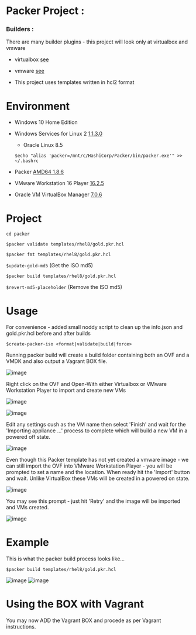 # Packer Project : 

### Builders : 

There are many builder plugins - this project will look only at virtualbox and vmware

* virtualbox [see](https://developer.hashicorp.com/packer/plugins/builders/virtualbox)
* vmware [see](https://developer.hashicorp.com/packer/plugins/builders/vmware)

* This project uses templates written in hcl2 format

# Environment
* Windows 10 Home Edition 
* Windows Services for Linux 2 [1.1.3.0](https://learn.microsoft.com/en-us/windows/wsl/install)
  * Oracle Linux 8.5
  
  
  ``$echo "alias 'packer=/mnt/c/HashiCorp/Packer/bin/packer.exe'" >> ~/.bashrc``
* Packer [AMD64 1.8.6](https://releases.hashicorp.com/packer/1.8.6/packer_1.8.6_windows_amd64.zip)
* VMware Workstation 16 Player [16.2.5](https://docs.vmware.com/en/VMware-Workstation-Player-for-Windows/16.0/com.vmware.player.win.using.doc/GUID-B8509247-258C-4B11-8637-5DABACEA4965.html)
* Oracle VM VirtualBox Manager [7.0.6](https://www.virtualbox.org/manual/ch01.html#intro-installing)


# Project 

``cd packer``

``$packer validate templates/rhel8/gold.pkr.hcl``

``$packer fmt templates/rhel8/gold.pkr.hcl``

``$update-gold-md5``  (Get the ISO md5)
 
``$packer build templates/rhel8/gold.pkr.hcl``

``$revert-md5-placeholder``  (Remove the ISO md5)


# Usage

For convenience - added small noddy script to clean up the info.json and gold.pkr.hcl before and after builds


``$create-packer-iso <format|validate|build|force>``


Running packer build will create a build folder containing both an OVF and a VMDK and also output a Vagrant BOX file.


![image](https://user-images.githubusercontent.com/14337141/228612802-e2f908f9-3216-4bc9-9cad-555624e019d2.png)

Right click on the OVF and Open-With either Virtualbox or VMware Workstation Player to import and create new VMs

![image](https://user-images.githubusercontent.com/14337141/228613462-6637230e-b79b-4fa8-b20d-7c83c2fc87a8.png)

![image](https://user-images.githubusercontent.com/14337141/228614532-a835f258-a068-40b7-bd58-bbe49695de13.png)

Edit any settings cush as the VM name then select 'Finish' and wait for the 'Importing appliance ...' process to complete which will build a new VM in a powered off state.

![image](https://user-images.githubusercontent.com/14337141/228615726-56aec4dd-ae45-42c2-821a-cef3e501e923.png)

Even though this Packer template has not yet created a vmware image - we can still import the OVF into VMware Workstation Player - you will be prompted to set a name and the location.  When ready hit the 'Import' button and wait.  Unlike VirtualBox these VMs will be created in a powered on state.

![image](https://user-images.githubusercontent.com/14337141/228617001-51c63aa5-599b-4c9c-89a7-7fcb0169b109.png)

You may see this prompt - just hit 'Retry' and the image will be imported and VMs created.

![image](https://user-images.githubusercontent.com/14337141/228617581-e1fc19da-a06f-44c8-b717-053f7550887f.png)

# Example

This is what the packer build process looks like...

``$packer build templates/rhel8/gold.pkr.hcl``

![image](https://user-images.githubusercontent.com/14337141/231236276-f6cb830b-9c62-4dbf-a05d-bcabd2271ffd.png)
![image](https://user-images.githubusercontent.com/14337141/231236476-510a059a-36c6-4ac7-b52a-6b236619f3e7.png)

# Using the BOX with Vagrant 

You may now ADD the Vagrant BOX and procede as per Vagrant instructions.
